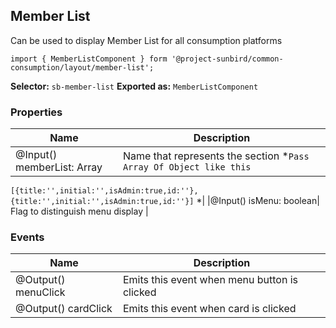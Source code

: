 ## Member List
Can be used to display Member List for all consumption platforms

    import { MemberListComponent } form '@project-sunbird/common-consumption/layout/member-list';

**Selector:** `sb-member-list`
**Exported as:** `MemberListComponent`

### Properties

|Name| Description |
|--|--|
|@Input() memberList: Array| Name that represents the section *`Pass Array Of Object like this`
`[{title:'',initial:'',isAdmin:true,id:''},{title:'',initial:'',isAdmin:true,id:''}]`
*|
|@Input() isMenu: boolean| Flag to distinguish menu display |


### Events

|Name| Description |
|--|--|
|@Output() menuClick| Emits this event when menu button is clicked |
|@Output() cardClick| Emits this event when card is clicked |
